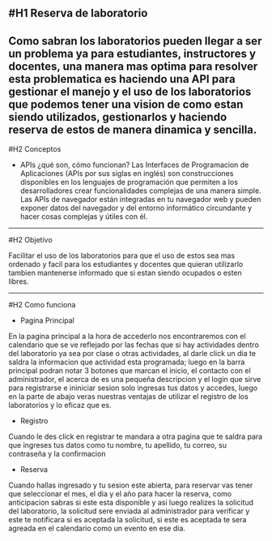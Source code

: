 #H1 Reserva de laboratorio 
---

Como sabran los laboratorios pueden llegar a ser un problema ya para estudiantes, instructores y docentes, una manera mas optima para resolver esta problematica es haciendo una API para gestionar el manejo y el uso de los laboratorios que podemos tener una vision de como estan siendo utilizados, gestionarlos y haciendo reserva
de estos de manera dinamica y sencilla. 
---
#H2 Conceptos 

* APIs
¿qué son, cómo funcionan?
Las Interfaces de Programacion de Aplicaciones (APIs por sus siglas en inglés) son construcciones disponibles en los lenguajes de programación que permiten a los desarrolladores crear funcionalidades complejas de una manera simple. Las APIs de navegador están integradas en tu navegador web y pueden exponer datos del navegador y del entorno informático circundante y hacer cosas complejas y útiles con él. 

---
#H2 Objetivo 

Facilitar el uso de los laboratorios para que el uso de estos sea mas ordenado y facil para los estudiantes y docentes que quieran utilizarlo tambien mantenerse informado que si estan siendo ocupados o esten libres.

---
#H2 Como funciona

* Pagina Principal 

En la pagina principal a la hora de accederlo nos encontraremos con el calendario que se ve reflejado por las fechas que si hay actividades dentro del laboratorio ya sea por clase o otras actividades, al darle click un dia te saldra la informacion que actividad esta programada; luego en la barra principal podran notar 3 botones que marcan el inicio, el contacto con el administrador, el acerca de es una pequeña descripcion y el login que sirve para registrarse e ininiciar sesion solo ingresas tus datos y accedes, luego en la parte de abajo veras nuestras ventajas de utilizar el registro de los laboratorios y lo eficaz que es.

* Registro 

Cuando le des click en registrar te mandara a otra pagina que te saldra para que ingreses tus datos como tu nombre, tu apellido, tu correo, su contraseña y la confirmacion 

* Reserva

Cuando hallas ingresado y tu sesion este abierta, para reservar vas tener que seleccionar el mes, el dia y el año para hacer la reserva, como anticipacion sabras si este esta disponible y asi luego realizes la solicitud del laboratorio, la solicitud sere enviada al administrador para verificar y este te notificara si es aceptada la solicitud, si este es aceptada te sera agreada en el calendario como un evento en ese dia. 
